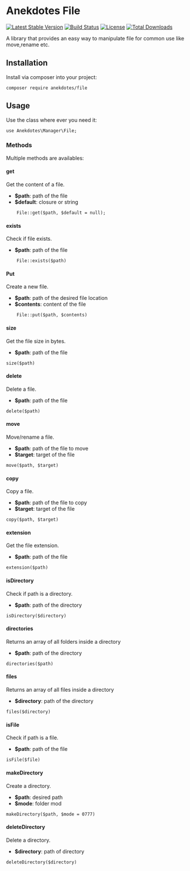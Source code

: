 # Anekdotes File

[![Latest Stable Version](https://poser.pugx.org/anekdotes/file/v/stable)](https://packagist.org/packages/anekdotes/file)
[![Build Status](https://travis-ci.org/anekdotes/file.svg?branch=master)](https://travis-ci.org/anekdotes/file)
[![License](https://poser.pugx.org/anekdotes/file/license)](https://packagist.org/packages/anekdotes/file)
[![Total Downloads](https://poser.pugx.org/anekdotes/file/downloads)](https://packagist.org/packages/anekdotes/file)

A library that provides an easy way to manipulate file for common use like move,rename etc.

## Installation

Install via composer into your project:

```
composer require anekdotes/file
```

## Usage

Use the class where ever you need it:

```
use Anekdotes\Manager\File;
```

### Methods

Multiple methods are availables:

#### get

Get the content of a file.

* **$path**: path of the file
* **$default**: closure or string

```
    File::get($path, $default = null);
```

#### exists

Check if file exists.

* **$path**: path of the file

```
    File::exists($path)
```
#### Put

Create a new file.

* **$path**: path of the desired file location
* **$contents**: content of the file

```
    File::put($path, $contents)
```

#### size

Get the file size in bytes.

* **$path**: path of the file

```
size($path)
```

#### delete

Delete a file.

* **$path**: path of the file

```
delete($path)
```

#### move

Move/rename a file.

* **$path**: path of the file to move
* **$target**: target of the file

```
move($path, $target)
```

#### copy

Copy a file.

* **$path**: path of the file to copy
* **$target**: target of the file

```
copy($path, $target)
```

#### extension

Get the file extension.

* **$path**: path of the file

```
extension($path)
```

#### isDirectory

Check if path is a directory.

* **$path**: path of the directory

```
isDirectory($directory)
```

#### directories

Returns an array of all folders inside a directory

* **$path**: path of the directory

```
directories($path)
```

#### files

Returns an array of all files inside a directory

* **$directory**: path of the directory

```
files($directory)
```

#### isFile

Check if path is a file.

* **$path**: path of the file

```
isFile($file)
```

#### makeDirectory

Create a directory.

* **$path**: desired path
* **$mode**: folder mod

```
makeDirectory($path, $mode = 0777)
```

#### deleteDirectory

Delete a directory.

* **$directory**: path of directory

```
deleteDirectory($directory)
```
